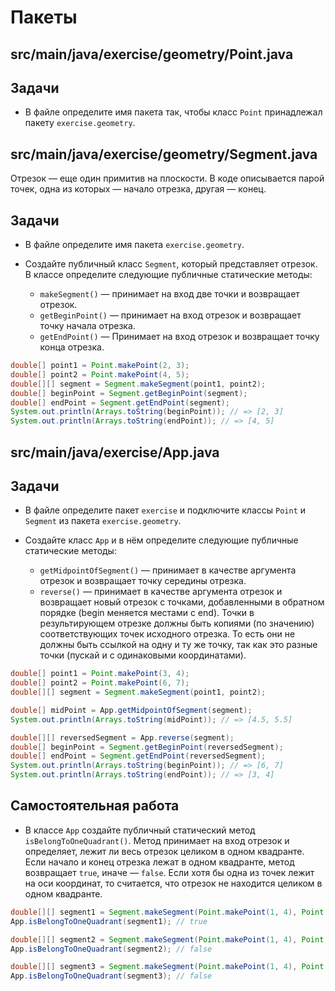 # Пакеты

## src/main/java/exercise/geometry/Point.java

## Задачи

* В файле определите имя пакета так, чтобы класс `Point` принадлежал пакету `exercise.geometry`.

## src/main/java/exercise/geometry/Segment.java

Отрезок — еще один примитив на плоскости. В коде описывается парой точек, одна из которых — начало отрезка, другая — конец.

## Задачи

* В файле определите имя пакета `exercise.geometry`.
* Создайте публичный класс `Segment`, который представляет отрезок. В классе определите следующие публичные статические методы:

  * `makeSegment()` — принимает на вход две точки и возвращает отрезок.
  * `getBeginPoint()` —  принимает на вход отрезок и возвращает точку начала отрезка.
  * `getEndPoint()` — Принимает на вход отрезок и возвращает точку конца отрезка.

```java
double[] point1 = Point.makePoint(2, 3);
double[] point2 = Point.makePoint(4, 5);
double[][] segment = Segment.makeSegment(point1, point2);
double[] beginPoint = Segment.getBeginPoint(segment);
double[] endPoint = Segment.getEndPoint(segment);
System.out.println(Arrays.toString(beginPoint)); // => [2, 3]
System.out.println(Arrays.toString(endPoint)); // => [4, 5]
```

## src/main/java/exercise/App.java

## Задачи

* В файле определите пакет `exercise` и подключите классы `Point` и `Segment` из пакета `exercise.geometry`.
* Cоздайте класс `App` и в нём определите следующие публичные статические методы:

  * `getMidpointOfSegment()` — принимает в качестве аргумента отрезок и возвращает точку середины отрезка.
  * `reverse()` — принимает в качестве аргумента отрезок и возвращает новый отрезок с точками, добавленными в обратном порядке (begin меняется местами с end). Точки в результирующем отрезке должны быть копиями (по значению) соответствующих точек исходного отрезка. То есть они не должны быть ссылкой на одну и ту же точку, так как это разные точки (пускай и с одинаковыми координатами).

```java
double[] point1 = Point.makePoint(3, 4);
double[] point2 = Point.makePoint(6, 7);
double[][] segment = Segment.makeSegment(point1, point2);

double[] midPoint = App.getMidpointOfSegment(segment);
System.out.println(Arrays.toString(midPoint)); // => [4.5, 5.5]

double[][] reversedSegment = App.reverse(segment);
double[] beginPoint = Segment.getBeginPoint(reversedSegment);
double[] endPoint = Segment.getEndPoint(reversedSegment);
System.out.println(Arrays.toString(beginPoint)); // => [6, 7]
System.out.println(Arrays.toString(endPoint)); // => [3, 4]
```

## Самостоятельная работа

* В классе `App` создайте публичный статический метод `isBelongToOneQuadrant()`. Метод принимает на вход отрезок и определяет, лежит ли весь отрезок целиком в одном квадранте. Если начало и конец отрезка лежат в одном квадранте, метод возвращает `true`, иначе —  `false`. Если хотя бы одна из точек лежит на оси координат, то считается, что отрезок не находится целиком в одном квадранте.

```java
double[][] segment1 = Segment.makeSegment(Point.makePoint(1, 4), Point.makePoint(5, 8));
App.isBelongToOneQuadrant(segment1); // true

double[][] segment2 = Segment.makeSegment(Point.makePoint(1, 4), Point.makePoint(-2, 8));
App.isBelongToOneQuadrant(segment2); // false

double[][] segment3 = Segment.makeSegment(Point.makePoint(1, 4), Point.makePoint(0, 0));
App.isBelongToOneQuadrant(segment3); // false
```
